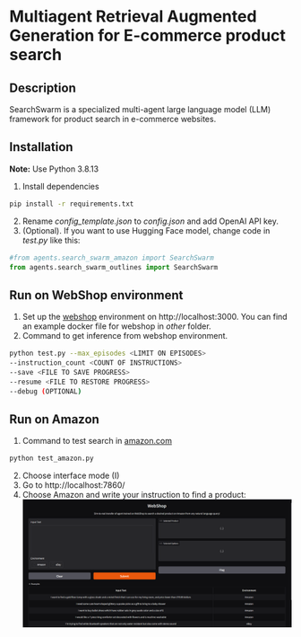 # Multiagent Retrieval Augmented Generation for E-commerce product search
## Description
SearchSwarm is a specialized multi-agent large language model (LLM) framework for product search in e-commerce websites.
## Installation
**Note:** Use Python 3.8.13
1. Install dependencies
```bash
pip install -r requirements.txt
```
2. Rename *config_template.json* to *config.json* and add OpenAI API key.
3. (Optional). If you want to use Hugging Face model, change code in *test.py* like this:
```python
#from agents.search_swarm_amazon import SearchSwarm
from agents.search_swarm_outlines import SearchSwarm
```
## Run on WebShop environment
1. Set up the [webshop](https://github.com/princeton-nlp/WebShop) environment on http://localhost:3000. You can find an example docker file for webshop in *other* folder.
2. Command to get inference from webshop environment.
```bash
python test.py --max_episodes <LIMIT ON EPISODES>
--instruction_count <COUNT OF INSTRUCTIONS>
--save <FILE TO SAVE PROGRESS>
--resume <FILE TO RESTORE PROGRESS>
--debug (OPTIONAL)
```

## Run on Amazon
1. Command to test search in [amazon.com](https://www.amazon.com/)
```bash
python test_amazon.py
```
2. Choose interface mode (I)
3. Go to http://localhost:7860/
4. Choose Amazon and write your instruction to find a product:
![img](other/demostration.png)